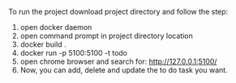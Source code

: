 To run the project download project directory and follow the step:
1. open docker daemon
2. open command prompt in project directory location
3. docker build .
4. docker run -p 5100:5100 -t todo
5. open chrome browser and search for: http://127.0.0.1:5100/
6. Now, you can add, delete and update the to do task you want.
